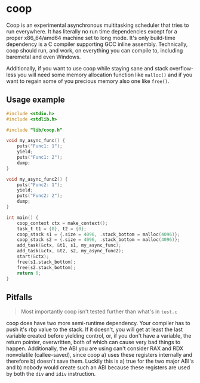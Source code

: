 # coop
Coop is an experimental asynchronous multitasking scheduler that tries to
run everywhere. It has literally no run time dependencies except for a
proper x86_64/amd64  machine set to long mode. It's only build-time
dependency is a C compiler supporting GCC inline assembly. Technically, 
coop should run, and work, on everything you can compile to, including
baremetal and even Windows.

Additionally, if you want to use coop while staying sane and stack
overflow-less you will need some memory allocation function like
`malloc()` and if you want to regain some of you precious memory
also one like `free()`.

## Usage example

```c
#include <stdio.h>
#include <stdlib.h>

#include "lib/coop.h"

void my_async_func() {
    puts("Func1: 1");
    yield;
    puts("Func1: 2");
    dump;
}

void my_async_func2() {
    puts("Func2: 1");
    yield;
    puts("Func2: 2");
    dump;
}

int main() {
    coop_context ctx = make_context();
    task_t t1 = {0}, t2 = {0};
    coop_stack s1 = {.size = 4096, .stack_bottom = malloc(4096)};
    coop_stack s2 = {.size = 4096, .stack_bottom = malloc(4096)};
    add_task(&ctx, &t1, s1, my_async_func);
    add_task(&ctx, &t2, s2, my_async_func2);
    start(&ctx);
    free(s1.stack_bottom);
    free(s2.stack_bottom);
    return 0;
}
```

## Pitfalls
> Most importantly coop isn't tested further than what's in `test.c`

coop does have two more semi-runtime dependency. Your compiler has to push
it's rbp value to the stack. If it doesn't, you will get at least the last
variable created before yielding control, or, if you don't have a variable,
the return pointer, overwritten, both of which can cause very bad things to
happen.
Additionally, the ABI you are using can't consider RAX and RDX nonvolatile
(callee-saved), since coop a) uses these registers internally and therefore
b) doesn't  save them. Luckily this is a) true for the two major ABI's and
b) nobody  would create such an ABI because these registers are used by 
both the `div` and `idiv` instruction.
